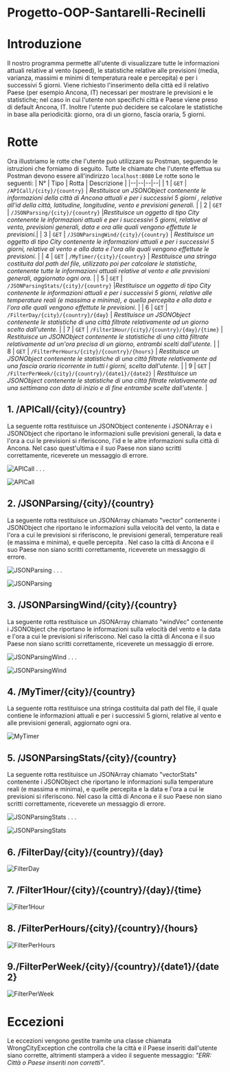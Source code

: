 # Progetto-OOP-Santarelli-Recinelli
# Introduzione

Il nostro programma permette all'utente di visualizzare tutte le informazioni attuali relative al vento (speed), le statistiche relative alle previsioni (media, varianza, massimi e minimi di temperatura reale e percepita) e per i successivi 5 giorni.
Viene richiesto l'inserimento della città ed il relativo Paese (per esempio Ancona, IT) necessari per mostrare le previsioni e le statistiche; nel caso in cui l'utente non specifichi città e Paese viene preso di default Ancona, IT.
Inoltre l'utente può decidere se calcolare le statistiche in base alla periodicità: giorno, ora di un giorno, fascia oraria, 5 giorni.

# Rotte
Ora illustriamo le rotte che l'utente può utilizzare su Postman, seguendo le istruzioni che forniamo di seguito.
Tutte le chiamate che l'utente effettua su Postman devono essere all'indirizzo `localhost:8080`
Le rotte sono le seguenti:
| N° | Tipo | Rotta | Descrizione |
|--|--|--|--|
| 1 | `GET` | `/APICall/{city}/{country}` | *Restituisce un JSONObject contenente le informazioni della città di Ancona attuali e per i successivi 5 giorni , relative all'id della città, latitudine, longitudine, vento e previsioni generali.*  |
| 2 | `GET` | `/JSONParsing/{city}/{country}` |*Restituisce un oggetto di tipo City contenente le informazioni attuali e per i successivi 5 giorni, relative al vento, previsioni generali, data e ora alle quali vengono effettute le previsioni.*|
| 3 | `GET` | `/JSONParsingWind/{city}/{country}` | *Restituisce un oggetto di tipo City contenente le informazioni attuali e per i successivi 5 giorni, relative al vento e alla data e l'ora alle quali vengono effettute le previsioni.* |
| 4 | `GET` | `/MyTimer/{city}/{country}` | *Restituisce una stringa costituita dal path del file, utilizzato poi per calcolare le statistiche, contenente tutte le informazioni attuali relative al vento e alle previsioni generali, aggiornato ogni ora.* |
| 5 | `GET` | `/JSONParsingStats/{city}/{country}` |*Restituisce un oggetto di tipo City contenente le informazioni attuali e per i successivi 5 giorni, relative alle temperature reali (e massima e minima), e quella percepita e alla data e l'ora alle quali vengono effettute le previsioni.* |
| 6 | `GET` | `/FilterDay/{city}/{country}/{day}` | *Restituisce un JSONObject contenente le statistiche di una città filtrate relativamente ad un giorno scelto dall'utente.* |
| 7 | `GET` | `/Filter1Hour/{city}/{country}/{day}/{time}` | *Restituisce un JSONObject contenente le statistiche di una città filtrate relativamente ad un'ora precisa di un giorno, entrambi scelti dall'utente.* |
| 8 | `GET` | `/FilterPerHours/{city}/{country}/{hours}` | *Restituisce un JSONObject contenente le statistiche di una città filtrate relativamente ad una fascia oraria ricorrente in tutti i giorni, scelta dall'utente.* |
| 9 | `GET` | `/FilterPerWeek/{city}/{country}/{date1}/{date2}` | *Restituisce un JSONObject contenente le statistiche di una città filtrate relativamente ad una settimana con data di inizio e di fine entrambe scelte dall'utente.* |


## 1. /APICall/{city}/{country}
La seguente rotta restituisce un JSONObject contenente i  JSONArray e i JSONObject che riportano le informazioni sulle previsioni generali, la data e l'ora a cui le previsioni si riferiscono, l'id e le altre informazioni sulla città di Ancona. Nel caso quest'ultima e il suo Paese non siano scritti correttamente, riceverete un messaggio di errore.

![APICall](https://i.ibb.co/sWS3RGy/Schermata-2022-01-13-alle-12-19-10.png)
.
.
.

![APICall](https://i.ibb.co/BPGgYpS/Schermata-2022-01-13-alle-12-33-46.png)
## 2. /JSONParsing/{city}/{country}
La seguente rotta restituisce un JSONArray chiamato "vector" contenente i JSONObject che riportano le informazioni sulla velocità del vento, la data e l'ora a cui le previsioni si riferiscono, le previsioni generali, temperature reali (e massima e minima), e quelle percepita . Nel caso la città di Ancona e il suo Paese non siano scritti correttamente, riceverete un messaggio di errore.

![JSONParsing](https://i.ibb.co/gFrBBkk/Schermata-2022-01-13-alle-12-35-17.png)
.
.
.

![JSONParsing](https://i.ibb.co/d0M9QW9/Schermata-2022-01-13-alle-12-37-40.png)
## 3. /JSONParsingWind/{city}/{country}
La seguente rotta restituisce un JSONArray chiamato "windVec" contenente i JSONObject che riportano le informazioni sulla velocità del vento e la data e l'ora a cui le previsioni si riferiscono. Nel caso la città di Ancona e il suo Paese non siano scritti correttamente, riceverete un messaggio di errore.

![JSONParsingWind](https://i.ibb.co/BVypcQm/Schermata-2022-01-13-alle-12-40-32.png)
.
.
.

![JSONParsingWind](https://i.ibb.co/zm4ww38/Schermata-2022-01-13-alle-12-41-38.png)
## 4. /MyTimer/{city}/{country}
La seguente rotta restituisce una stringa costituita dal path del file, il quale contiene le informazioni attuali e per i successivi 5 giorni, relative al vento e alle previsioni generali, aggiornato ogni ora.

![MyTimer](https://i.ibb.co/8mg1Pb7/Schermata-2022-01-13-alle-12-51-34.png)
## 5. /JSONParsingStats/{city}/{country}
La seguente rotta restituisce un JSONArray chiamato "vectorStats" contenente i JSONObject che riportano le informazioni sulla temperature reali (e massima e minima), e quelle percepita e la data e l'ora a cui le previsioni si riferiscono. Nel caso la città di Ancona e il suo Paese non siano scritti correttamente, riceverete un messaggio di errore.

![JSONParsingStats](https://i.ibb.co/QHDSRj7/Schermata-2022-01-13-alle-12-42-58.png)
.
.
.

![JSONParsingStats](https://i.ibb.co/5W4mHKy/Schermata-2022-01-13-alle-12-43-48.png)

## 6. /FilterDay/{city}/{country}/{day}

![FilterDay](https://i.ibb.co/TgVxSKm/Schermata-2022-01-13-alle-12-45-40.png)

## 7. /Filter1Hour/{city}/{country}/{day}/{time}

![Filter1Hour](https://i.ibb.co/sq7NgqV/Schermata-2022-01-13-alle-12-47-26.png)

## 8. /FilterPerHours/{city}/{country}/{hours}

![FilterPerHours](https://i.ibb.co/mTgHGDp/Schermata-2022-01-13-alle-12-48-29.png)

## 9./FilterPerWeek/{city}/{country}/{date1}/{date2}

![FilterPerWeek](https://i.ibb.co/yk6CJ7S/Schermata-2022-01-13-alle-12-49-28.png)
# Eccezioni
Le eccezioni vengono gestite tramite una classe chiamata WrongCityException che controlla che la città e il Paese inseriti dall'utente siano corrette, altrimenti stamperà a video il seguente messaggio: *"ERR: Città o Paese inseriti non corretti"*.
